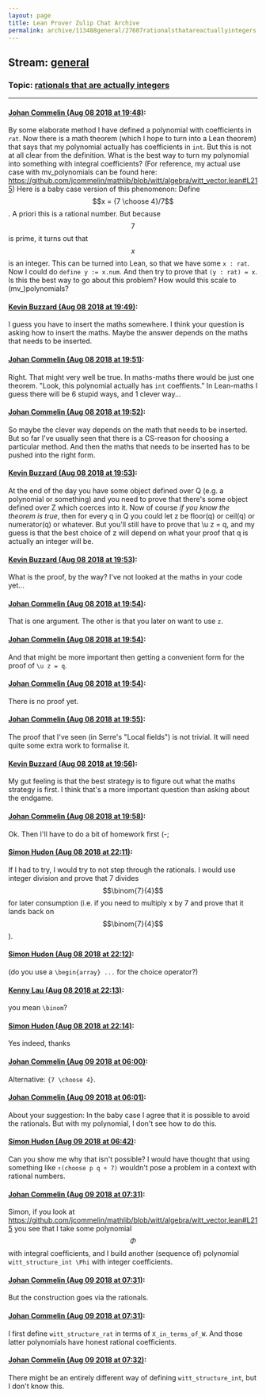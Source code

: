 ```yaml
---
layout: page
title: Lean Prover Zulip Chat Archive 
permalink: archive/113488general/27607rationalsthatareactuallyintegers.html
---
```


## Stream: [general](index.html)
### Topic: [rationals that are actually integers](27607rationalsthatareactuallyintegers.html)

---

#### [Johan Commelin (Aug 08 2018 at 19:48)](https://leanprover.zulipchat.com/#narrow/stream/113488-general/topic/rationals%20that%20are%20actually%20integers/near/131122581):
By some elaborate method I have defined a polynomial with coefficients in `rat`. Now there is a math theorem (which I hope to turn into a Lean theorem) that says that my polynomial actually has coefficients in `int`. But this is not at all clear from the definition. What is the best way to turn my polynomial into something with integral coefficients?
(For reference, my actual use case with mv_polynomials can be found here: https://github.com/jcommelin/mathlib/blob/witt/algebra/witt_vector.lean#L215)
Here is a baby case version of this phenomenon:
Define $$x = {7 \choose 4}/7$$. A priori this is a rational number. But because $$7$$ is prime, it turns out that $$x$$ is an integer. This can be turned into Lean, so that we have some `x : rat`. Now I could do `define y := x.num`. And then try to prove that `(y : rat) = x`.
Is this the best way to go about this problem? How would this scale to (mv_)polynomials?

#### [Kevin Buzzard (Aug 08 2018 at 19:49)](https://leanprover.zulipchat.com/#narrow/stream/113488-general/topic/rationals%20that%20are%20actually%20integers/near/131122654):
I guess you have to insert the maths somewhere. I think your question is asking how to insert the maths. Maybe the answer depends on the maths that needs to be inserted.

#### [Johan Commelin (Aug 08 2018 at 19:51)](https://leanprover.zulipchat.com/#narrow/stream/113488-general/topic/rationals%20that%20are%20actually%20integers/near/131122794):
Right. That might very well be true. In maths-maths there would be just one theorem. "Look, this polynomial actually has `int` coeffients." In Lean-maths I guess there will be 6 stupid ways, and 1 clever way...

#### [Johan Commelin (Aug 08 2018 at 19:52)](https://leanprover.zulipchat.com/#narrow/stream/113488-general/topic/rationals%20that%20are%20actually%20integers/near/131122901):
So maybe the clever way depends on the math that needs to be inserted. But so far I've usually seen that there is a CS-reason for choosing a particular method. And then the maths that needs to be inserted has to be pushed into the right form.

#### [Kevin Buzzard (Aug 08 2018 at 19:53)](https://leanprover.zulipchat.com/#narrow/stream/113488-general/topic/rationals%20that%20are%20actually%20integers/near/131122937):
At the end of the day you have some object defined over Q (e.g. a polynomial or something) and you need to prove that there's some object defined over Z which coerces into it. Now of course _if you know the theorem is true_, then for every q in Q you could let z be floor(q) or ceil(q) or numerator(q) or whatever. But you'll still have to prove that \u z = q, and my guess is that the best choice of z will depend on what your proof that q is actually an integer will be.

#### [Kevin Buzzard (Aug 08 2018 at 19:53)](https://leanprover.zulipchat.com/#narrow/stream/113488-general/topic/rationals%20that%20are%20actually%20integers/near/131122974):
What is the proof, by the way? I've not looked at the maths in your code yet...

#### [Johan Commelin (Aug 08 2018 at 19:54)](https://leanprover.zulipchat.com/#narrow/stream/113488-general/topic/rationals%20that%20are%20actually%20integers/near/131123019):
That is one argument. The other is that you later on want to use `z`.

#### [Johan Commelin (Aug 08 2018 at 19:54)](https://leanprover.zulipchat.com/#narrow/stream/113488-general/topic/rationals%20that%20are%20actually%20integers/near/131123045):
And that might be more important then getting a convenient form for the proof of `\u z = q`.

#### [Johan Commelin (Aug 08 2018 at 19:54)](https://leanprover.zulipchat.com/#narrow/stream/113488-general/topic/rationals%20that%20are%20actually%20integers/near/131123050):
There is no proof yet.

#### [Johan Commelin (Aug 08 2018 at 19:55)](https://leanprover.zulipchat.com/#narrow/stream/113488-general/topic/rationals%20that%20are%20actually%20integers/near/131123085):
The proof that I've seen (in Serre's "Local fields") is not trivial. It will need quite some extra work to formalise it.

#### [Kevin Buzzard (Aug 08 2018 at 19:56)](https://leanprover.zulipchat.com/#narrow/stream/113488-general/topic/rationals%20that%20are%20actually%20integers/near/131123187):
My gut feeling is that the best strategy is to figure out what the maths strategy is first. I think that's a more important question than asking about the endgame.

#### [Johan Commelin (Aug 08 2018 at 19:58)](https://leanprover.zulipchat.com/#narrow/stream/113488-general/topic/rationals%20that%20are%20actually%20integers/near/131123317):
Ok. Then I'll have to do a bit of homework first (-;

#### [Simon Hudon (Aug 08 2018 at 22:11)](https://leanprover.zulipchat.com/#narrow/stream/113488-general/topic/rationals%20that%20are%20actually%20integers/near/131129857):
If I had to try, I would try to not step through the rationals. I would use integer division and prove that 7 divides $$\binom{7}{4}$$ for later consumption (i.e. if you need to multiply x by 7 and prove that it lands back on $$\binom{7}{4}$$).

#### [Simon Hudon (Aug 08 2018 at 22:12)](https://leanprover.zulipchat.com/#narrow/stream/113488-general/topic/rationals%20that%20are%20actually%20integers/near/131129914):
(do you use a `\begin{array} ...` for the choice operator?)

#### [Kenny Lau (Aug 08 2018 at 22:13)](https://leanprover.zulipchat.com/#narrow/stream/113488-general/topic/rationals%20that%20are%20actually%20integers/near/131129971):
you mean `\binom`?

#### [Simon Hudon (Aug 08 2018 at 22:14)](https://leanprover.zulipchat.com/#narrow/stream/113488-general/topic/rationals%20that%20are%20actually%20integers/near/131130176):
Yes indeed, thanks

#### [Johan Commelin (Aug 09 2018 at 06:00)](https://leanprover.zulipchat.com/#narrow/stream/113488-general/topic/rationals%20that%20are%20actually%20integers/near/131148931):
Alternative: `{7 \choose 4}`.

#### [Johan Commelin (Aug 09 2018 at 06:01)](https://leanprover.zulipchat.com/#narrow/stream/113488-general/topic/rationals%20that%20are%20actually%20integers/near/131148978):
About your suggestion: In the baby case I agree that it is possible to avoid the rationals. But with my polynomial, I don't see how to do this.

#### [Simon Hudon (Aug 09 2018 at 06:42)](https://leanprover.zulipchat.com/#narrow/stream/113488-general/topic/rationals%20that%20are%20actually%20integers/near/131150412):
Can you show me why that isn't possible? I would have thought that using something like `↑(choose p q ÷ 7)` wouldn't pose a problem in a context with rational numbers.

#### [Johan Commelin (Aug 09 2018 at 07:31)](https://leanprover.zulipchat.com/#narrow/stream/113488-general/topic/rationals%20that%20are%20actually%20integers/near/131151838):
Simon, if you look at https://github.com/jcommelin/mathlib/blob/witt/algebra/witt_vector.lean#L215 you see that I take some polynomial $$\Phi$$ with integral coefficients, and I build another (sequence of) polynomial `witt_structure_int \Phi` with integer coefficients.

#### [Johan Commelin (Aug 09 2018 at 07:31)](https://leanprover.zulipchat.com/#narrow/stream/113488-general/topic/rationals%20that%20are%20actually%20integers/near/131151844):
But the construction goes via the rationals.

#### [Johan Commelin (Aug 09 2018 at 07:31)](https://leanprover.zulipchat.com/#narrow/stream/113488-general/topic/rationals%20that%20are%20actually%20integers/near/131151851):
I first define `witt_structure_rat` in terms of `X_in_terms_of_W`. And those latter polynomials have honest rational coefficients.

#### [Johan Commelin (Aug 09 2018 at 07:32)](https://leanprover.zulipchat.com/#narrow/stream/113488-general/topic/rationals%20that%20are%20actually%20integers/near/131151897):
There might be an entirely different way of defining `witt_structure_int`, but I don't know this.

